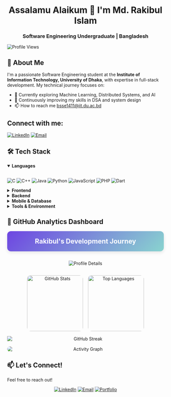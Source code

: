 <h1 align="center">Assalamu Alaikum 👋 I'm Md. Rakibul Islam</h1>
<h3 align="center">Software Engineering Undergraduate | Bangladesh</h3>

<p>
  <img src="https://komarev.com/ghpvc/?username=Rakibul1411&color=blue&style=flat-square" alt="Profile Views" />
</p>

## 💫 About Me

I'm a passionate Software Engineering student at the **Institute of Information Technology, University of Dhaka**, with expertise in full-stack development. My technical journey focuses on:

- 🌱 Currently exploring Machine Learning, Distributed Systems, and AI
- 🚀 Continuously improving my skills in DSA and system design
- 📫 How to reach me bsse1411@iit.du.ac.bd

<div align="left">
  <h2 align="left">Connect with me:</h2>
  
  [![LinkedIn](https://img.shields.io/badge/LinkedIn-0077B5?style=for-the-badge&logo=linkedin&logoColor=white)](https://linkedin.com/in/md-rakibul-islam-33a706270)
  [![Email](https://img.shields.io/badge/Email-D14836?style=for-the-badge&logo=gmail&logoColor=white)](mailto:bsse1411@iit.du.ac.bd)
</div>


## 🛠️ Tech Stack

<details open>
<summary><b>Languages</b></summary>
<br>
<p>
  <img alt="C" src="https://img.shields.io/badge/C-00599C?style=for-the-badge&logo=c&logoColor=white" />
  <img alt="C++" src="https://img.shields.io/badge/C++-00599C?style=for-the-badge&logo=c%2B%2B&logoColor=white" />
  <img alt="Java" src="https://img.shields.io/badge/Java-ED8B00?style=for-the-badge&logo=openjdk&logoColor=white" />
  <img alt="Python" src="https://img.shields.io/badge/Python-3776AB?style=for-the-badge&logo=python&logoColor=white" />
  <img alt="JavaScript" src="https://img.shields.io/badge/JavaScript-F7DF1E?style=for-the-badge&logo=javascript&logoColor=black" />
  <img alt="PHP" src="https://img.shields.io/badge/PHP-777BB4?style=for-the-badge&logo=php&logoColor=white" />
  <img alt="Dart" src="https://img.shields.io/badge/Dart-0175C2?style=for-the-badge&logo=dart&logoColor=white" />
</p>
</details>

<details>
<summary><b>Frontend</b></summary>
<br>
<p>
  <img alt="React" src="https://img.shields.io/badge/React-61DAFB?style=for-the-badge&logo=react&logoColor=black" />
  <img alt="HTML5" src="https://img.shields.io/badge/HTML5-E34F26?style=for-the-badge&logo=html5&logoColor=white" />
  <img alt="CSS3" src="https://img.shields.io/badge/CSS3-1572B6?style=for-the-badge&logo=css3&logoColor=white" />
  <img alt="Bootstrap" src="https://img.shields.io/badge/Bootstrap-563D7C?style=for-the-badge&logo=bootstrap&logoColor=white" />
</p>
</details>

<details>
<summary><b>Backend</b></summary>
<br>
<p>
  <img alt="Node.js" src="https://img.shields.io/badge/Node.js-339933?style=for-the-badge&logo=node.js&logoColor=white" />
  <img alt="Express.js" src="https://img.shields.io/badge/Express.js-000000?style=for-the-badge&logo=express&logoColor=white" />
  <img alt="Spring Boot" src="https://img.shields.io/badge/Spring_Boot-6DB33F?style=for-the-badge&logo=spring-boot&logoColor=white" />
  <img alt="PHP" src="https://img.shields.io/badge/PHP-777BB4?style=for-the-badge&logo=php&logoColor=white" />
</p>
</details>

<details>
<summary><b>Mobile & Database</b></summary>
<br>
<p>
  <img alt="Flutter" src="https://img.shields.io/badge/Flutter-02569B?style=for-the-badge&logo=flutter&logoColor=white" />
  <img alt="MongoDB" src="https://img.shields.io/badge/MongoDB-47A248?style=for-the-badge&logo=mongodb&logoColor=white" />
  <img alt="MySQL" src="https://img.shields.io/badge/MySQL-4479A1?style=for-the-badge&logo=mysql&logoColor=white" />
</p>
</details>

<details>
<summary><b>Tools & Environment</b></summary>
<br>
<p>
  <img alt="Git" src="https://img.shields.io/badge/Git-F05032?style=for-the-badge&logo=git&logoColor=white" />
  <img alt="GitHub" src="https://img.shields.io/badge/GitHub-181717?style=for-the-badge&logo=github&logoColor=white" />
  <img alt="CLion" src="https://img.shields.io/badge/CLion-000000?style=for-the-badge&logo=clion&logoColor=white" />
  <img alt="VS Code" src="https://img.shields.io/badge/VS_Code-007ACC?style=for-the-badge&logo=visual-studio-code&logoColor=white" />
  <img alt="IntelliJ IDEA" src="https://img.shields.io/badge/IntelliJ_IDEA-000000?style=for-the-badge&logo=intellij-idea&logoColor=white" />
  <img alt="Eclipse" src="https://img.shields.io/badge/Eclipse-2C2255?style=for-the-badge&logo=eclipse&logoColor=white" />
  <img alt="Xcode" src="https://img.shields.io/badge/Xcode-147EFB?style=for-the-badge&logo=xcode&logoColor=white" />
  <img alt="Android Studio" src="https://img.shields.io/badge/Android_Studio-3DDC84?style=for-the-badge&logo=android-studio&logoColor=white" />
</p>
</details>

## 🌟 GitHub Analytics Dashboard

<div align="center" style="display: flex; flex-direction: column; gap: 16px;">

<!-- Profile Header with Gradient -->
<div style="background: linear-gradient(135deg, #6e45e2 0%, #89d4cf 100%); padding: 20px; border-radius: 12px; box-shadow: 0 4px 12px rgba(0,0,0,0.1);">
  <h2 style="color: white; margin: 0;">Rakibul's Development Journey</h2>
</div>

<!-- Profile Details Card -->
![Profile Details](https://github-profile-summary-cards.vercel.app/api/cards/profile-details?username=Rakibul1411&theme=radical&hide_border=true)

<!-- Stats Cards with Hover Effects -->
<div style="display: flex; flex-wrap: wrap; justify-content: center; gap: 16px;">
  <img src="https://github-readme-stats.vercel.app/api?username=Rakibul1411&show_icons=true&theme=radical&hide_border=true&count_private=true&bg_color=30,e96443,904e95&title_color=fff&text_color=fff&icon_color=fff" alt="GitHub Stats" height="180" style="border-radius: 12px; transition: transform 0.3s;" onmouseover="this.style.transform='scale(1.03)'" onmouseout="this.style.transform='scale(1)'"/>
  
  <img src="https://github-readme-stats.vercel.app/api/top-langs/?username=Rakibul1411&layout=compact&theme=radical&hide_border=true&bg_color=30,904e95,e96443&title_color=fff&text_color=fff" alt="Top Languages" height="180" style="border-radius: 12px; transition: transform 0.3s;" onmouseover="this.style.transform='scale(1.03)'" onmouseout="this.style.transform='scale(1)'"/>
</div>

<!-- Streak Stats -->
<img src="https://github-readme-streak-stats.herokuapp.com/?user=Rakibul1411&theme=tokyonight&hide_border=true" alt="GitHub Streak" />

<!-- Corrected Activity Graph -->
<img src="https://github-readme-activity-graph.vercel.app/graph?username=Rakibul1411&theme=react-dark&bg_color=1a1a1a&hide_border=true&area=true&area_color=ff79c6&line=bd93f9&point=50fa7b&color=ffffff" alt="Activity Graph" style="border-radius: 12px;"/>

</div>

## 📫 Let's Connect!

<p>Feel free to reach out!</p>

<div align="center">
  
  [![LinkedIn](https://img.shields.io/badge/Let's_connect_on_LinkedIn-0077B5?style=for-the-badge&logo=linkedin&logoColor=white)](https://linkedin.com/in/md-rakibul-islam-33a706270)
  [![Email](https://img.shields.io/badge/Send_me_an_email-D14836?style=for-the-badge&logo=gmail&logoColor=white)](mailto:bsse1411@iit.du.ac.bd)
  [![Portfolio](https://img.shields.io/badge/Portfolio-Coming_Soon-4285F4?style=for-the-badge&logo=google-chrome&logoColor=white)](#)
  
</div>
